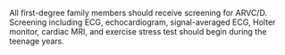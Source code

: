 All first-degree family members should receive screening for ARVC/D. Screening including ECG, echocardiogram, signal-averaged ECG, Holter monitor, cardiac MRI, and exercise stress test should begin during the teenage years.